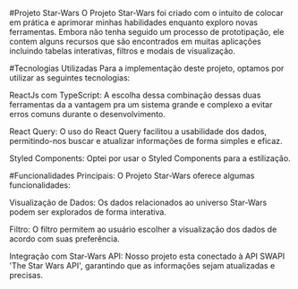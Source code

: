 #Projeto Star-Wars
O Projeto Star-Wars foi criado com o intuito de colocar em prática e aprimorar minhas habilidades enquanto exploro novas ferramentas. Embora não tenha seguido um processo de prototipação, ele contem alguns recursos que são encontrados em muitas aplicações incluindo tabelas interativas, filtros e modais de visualização.

#Tecnologias Utilizadas
Para a implementação deste projeto, optamos por utilizar as seguintes tecnologias:

ReactJs com TypeScript: A escolha dessa combinação dessas duas ferramentas da a vantagem pra um sistema grande e complexo a evitar erros comuns durante o desenvolvimento.

React Query: O uso do React Query facilitou a usabilidade dos dados, permitindo-nos buscar e atualizar informações de forma simples e eficaz.

Styled Components: Optei por usar o Styled Components para a estilização.

#Funcionalidades Principais:
O Projeto Star-Wars oferece algumas funcionalidades:

Visualização de Dados: Os dados relacionados ao universo Star-Wars podem ser explorados de forma interativa.

Filtro: O filtro permitem ao usuário escolher a visualização dos dados de acordo com suas preferência.

Integração com Star-Wars API: Nosso projeto esta conectado à API SWAPI 'The Star Wars API', garantindo que as informações sejam atualizadas e precisas.
